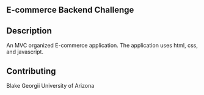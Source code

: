 ## E-commerce Backend Challenge
## Description

An MVC organized E-commerce application. The application uses html, css, and javascript.
## Contributing

Blake Georgii
University of Arizona